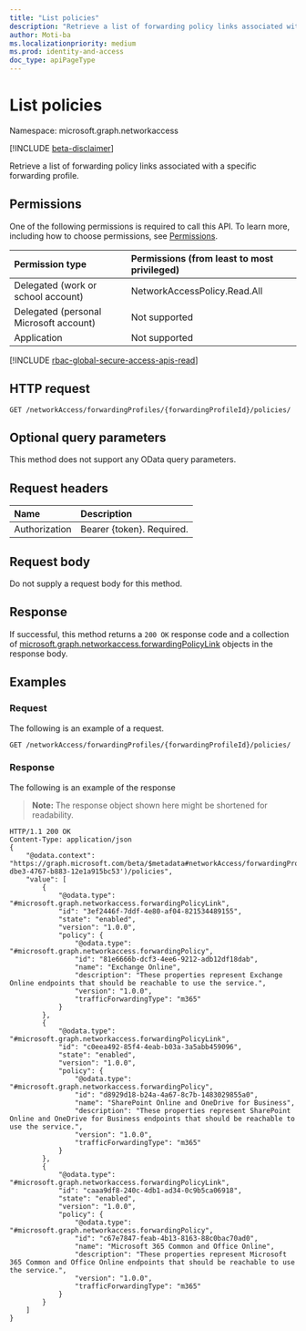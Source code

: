 ```yaml
---
title: "List policies"
description: "Retrieve a list of forwarding policy links associated with a specific forwarding profile."
author: Moti-ba
ms.localizationpriority: medium
ms.prod: identity-and-access
doc_type: apiPageType
---
```


# List policies
Namespace: microsoft.graph.networkaccess

[!INCLUDE [beta-disclaimer](../../includes/beta-disclaimer.md)]

Retrieve a list of forwarding policy links associated with a specific forwarding profile.

## Permissions
One of the following permissions is required to call this API. To learn more, including how to choose permissions, see [Permissions](/graph/permissions-reference).

|Permission type|Permissions (from least to most privileged)|
|:---|:---|
|Delegated (work or school account)|NetworkAccessPolicy.Read.All|
|Delegated (personal Microsoft account)|Not supported|
|Application|Not supported|

[!INCLUDE [rbac-global-secure-access-apis-read](../includes/rbac-for-apis/rbac-global-secure-access-apis-read.md)]

## HTTP request

<!-- {
  "blockType": "ignored"
}
-->
``` http
GET /networkAccess/forwardingProfiles/{forwardingProfileId}/policies/ 
```

## Optional query parameters
This method does not support any OData query parameters.

## Request headers
|Name|Description|
|:---|:---|
|Authorization|Bearer {token}. Required.|

## Request body
Do not supply a request body for this method.

## Response

If successful, this method returns a `200 OK` response code and a collection of [microsoft.graph.networkaccess.forwardingPolicyLink](../resources/networkaccess-forwardingpolicylink.md) objects in the response body.

## Examples

### Request
The following is an example of a request.
<!-- {
  "blockType": "request",
  "name": "list_forwardingpolicylink"
}
-->
``` http
GET /networkAccess/forwardingProfiles/{forwardingProfileId}/policies/ 
```


### Response
The following is an example of the response
>**Note:** The response object shown here might be shortened for readability.
<!-- {
  "blockType": "response",
  "truncated": true,
  "@odata.type": "Collection(microsoft.graph.networkaccess.forwardingPolicyLink)"
}
-->
``` http
HTTP/1.1 200 OK
Content-Type: application/json
{
    "@odata.context": "https://graph.microsoft.com/beta/$metadata#networkAccess/forwardingProfiles('a5bb6d50-dbe3-4767-b883-12e1a915bc53')/policies",
    "value": [
        {
            "@odata.type": "#microsoft.graph.networkaccess.forwardingPolicyLink",
            "id": "3ef2446f-7ddf-4e80-af04-821534489155",
            "state": "enabled",
            "version": "1.0.0",
            "policy": {
                "@odata.type": "#microsoft.graph.networkaccess.forwardingPolicy",
                "id": "81e6666b-dcf3-4ee6-9212-adb12df18dab",
                "name": "Exchange Online",
                "description": "These properties represent Exchange Online endpoints that should be reachable to use the service.",
                "version": "1.0.0",
                "trafficForwardingType": "m365"
            }
        },
        {
            "@odata.type": "#microsoft.graph.networkaccess.forwardingPolicyLink",
            "id": "c0eea492-85f4-4eab-b03a-3a5abb459096",
            "state": "enabled",
            "version": "1.0.0",
            "policy": {
                "@odata.type": "#microsoft.graph.networkaccess.forwardingPolicy",
                "id": "d8929d18-b24a-4a67-8c7b-1483029855a0",
                "name": "SharePoint Online and OneDrive for Business",
                "description": "These properties represent SharePoint Online and OneDrive for Business endpoints that should be reachable to use the service.",
                "version": "1.0.0",
                "trafficForwardingType": "m365"
            }
        },
        {
            "@odata.type": "#microsoft.graph.networkaccess.forwardingPolicyLink",
            "id": "caaa9df8-240c-4db1-ad34-0c9b5ca06918",
            "state": "enabled",
            "version": "1.0.0",
            "policy": {
                "@odata.type": "#microsoft.graph.networkaccess.forwardingPolicy",
                "id": "c67e7847-feab-4b13-8163-88c0bac70ad0",
                "name": "Microsoft 365 Common and Office Online",
                "description": "These properties represent Microsoft 365 Common and Office Online endpoints that should be reachable to use the service.",
                "version": "1.0.0",
                "trafficForwardingType": "m365"
            }
        }
    ]
}
```


